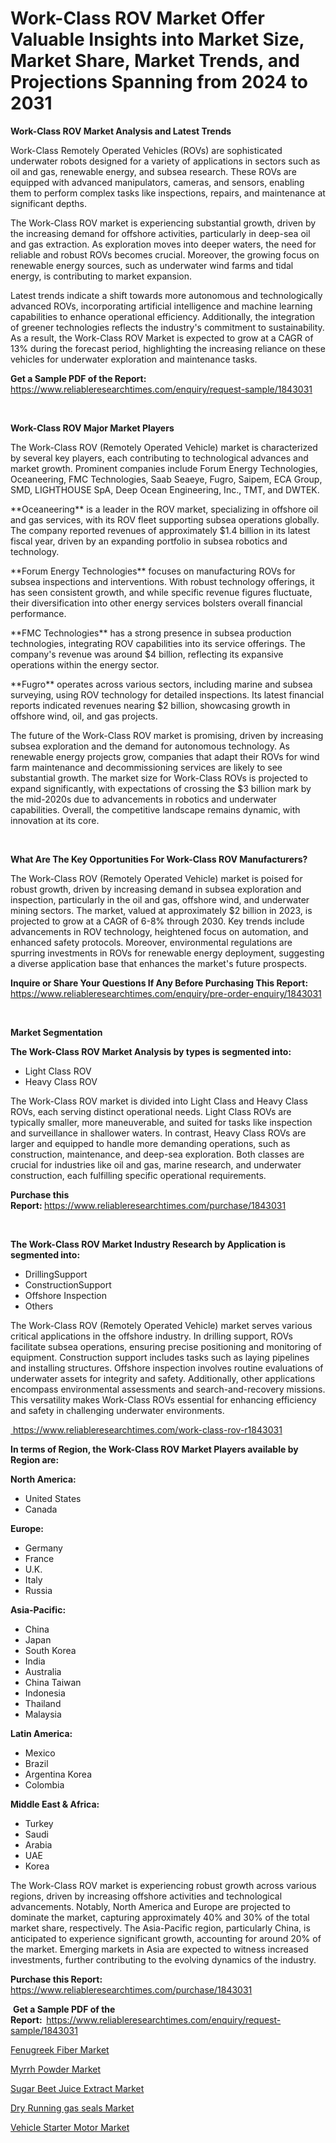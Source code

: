 <p><h1>Work-Class ROV Market Offer Valuable Insights into Market Size, Market Share, Market Trends, and Projections Spanning from 2024 to 2031</h1></p><p><strong>Work-Class ROV Market Analysis and Latest Trends</strong></p>
<p><p>Work-Class Remotely Operated Vehicles (ROVs) are sophisticated underwater robots designed for a variety of applications in sectors such as oil and gas, renewable energy, and subsea research. These ROVs are equipped with advanced manipulators, cameras, and sensors, enabling them to perform complex tasks like inspections, repairs, and maintenance at significant depths.</p><p>The Work-Class ROV market is experiencing substantial growth, driven by the increasing demand for offshore activities, particularly in deep-sea oil and gas extraction. As exploration moves into deeper waters, the need for reliable and robust ROVs becomes crucial. Moreover, the growing focus on renewable energy sources, such as underwater wind farms and tidal energy, is contributing to market expansion.</p><p>Latest trends indicate a shift towards more autonomous and technologically advanced ROVs, incorporating artificial intelligence and machine learning capabilities to enhance operational efficiency. Additionally, the integration of greener technologies reflects the industry's commitment to sustainability. As a result, the Work-Class ROV Market is expected to grow at a CAGR of 13% during the forecast period, highlighting the increasing reliance on these vehicles for underwater exploration and maintenance tasks.</p></p>
<p><strong>Get a Sample PDF of the Report:&nbsp;</strong> <a href="https://www.reliableresearchtimes.com/enquiry/request-sample/1843031?utm_campaign=1425&utm_medium=2&utm_source=Github&utm_content=ia&utm_term=17102024&utm_id=work-class-rov">https://www.reliableresearchtimes.com/enquiry/request-sample/1843031</a></p>
<p>&nbsp;</p>
<p><strong>Work-Class ROV Major Market Players</strong></p>
<p><p>The Work-Class ROV (Remotely Operated Vehicle) market is characterized by several key players, each contributing to technological advances and market growth. Prominent companies include Forum Energy Technologies, Oceaneering, FMC Technologies, Saab Seaeye, Fugro, Saipem, ECA Group, SMD, LIGHTHOUSE SpA, Deep Ocean Engineering, Inc., TMT, and DWTEK.</p><p>**Oceaneering** is a leader in the ROV market, specializing in offshore oil and gas services, with its ROV fleet supporting subsea operations globally. The company reported revenues of approximately $1.4 billion in its latest fiscal year, driven by an expanding portfolio in subsea robotics and technology.</p><p>**Forum Energy Technologies** focuses on manufacturing ROVs for subsea inspections and interventions. With robust technology offerings, it has seen consistent growth, and while specific revenue figures fluctuate, their diversification into other energy services bolsters overall financial performance.</p><p>**FMC Technologies** has a strong presence in subsea production technologies, integrating ROV capabilities into its service offerings. The company's revenue was around $4 billion, reflecting its expansive operations within the energy sector.</p><p>**Fugro** operates across various sectors, including marine and subsea surveying, using ROV technology for detailed inspections. Its latest financial reports indicated revenues nearing $2 billion, showcasing growth in offshore wind, oil, and gas projects.</p><p>The future of the Work-Class ROV market is promising, driven by increasing subsea exploration and the demand for autonomous technology. As renewable energy projects grow, companies that adapt their ROVs for wind farm maintenance and decommissioning services are likely to see substantial growth. The market size for Work-Class ROVs is projected to expand significantly, with expectations of crossing the $3 billion mark by the mid-2020s due to advancements in robotics and underwater capabilities. Overall, the competitive landscape remains dynamic, with innovation at its core.</p></p>
<p>&nbsp;</p>
<p><strong>What Are The Key Opportunities For Work-Class ROV Manufacturers?</strong></p>
<p><p>The Work-Class ROV (Remotely Operated Vehicle) market is poised for robust growth, driven by increasing demand in subsea exploration and inspection, particularly in the oil and gas, offshore wind, and underwater mining sectors. The market, valued at approximately $2 billion in 2023, is projected to grow at a CAGR of 6-8% through 2030. Key trends include advancements in ROV technology, heightened focus on automation, and enhanced safety protocols. Moreover, environmental regulations are spurring investments in ROVs for renewable energy deployment, suggesting a diverse application base that enhances the market's future prospects.</p></p>
<p><strong>Inquire or Share Your Questions If Any Before Purchasing This Report:</strong> <a href="https://www.reliableresearchtimes.com/enquiry/pre-order-enquiry/1843031?utm_campaign=1425&utm_medium=2&utm_source=Github&utm_content=ia&utm_term=17102024&utm_id=work-class-rov">https://www.reliableresearchtimes.com/enquiry/pre-order-enquiry/1843031</a></p>
<p>&nbsp;</p>
<p><strong>Market Segmentation</strong></p>
<p><strong>The Work-Class ROV Market Analysis by types is segmented into:</strong></p>
<p><ul><li>Light Class ROV</li><li>Heavy Class ROV</li></ul></p>
<p><p>The Work-Class ROV market is divided into Light Class and Heavy Class ROVs, each serving distinct operational needs. Light Class ROVs are typically smaller, more maneuverable, and suited for tasks like inspection and surveillance in shallower waters. In contrast, Heavy Class ROVs are larger and equipped to handle more demanding operations, such as construction, maintenance, and deep-sea exploration. Both classes are crucial for industries like oil and gas, marine research, and underwater construction, each fulfilling specific operational requirements.</p></p>
<p><strong>Purchase this Report:&nbsp;</strong><a href="https://www.reliableresearchtimes.com/purchase/1843031?utm_campaign=1425&utm_medium=2&utm_source=Github&utm_content=ia&utm_term=17102024&utm_id=work-class-rov">https://www.reliableresearchtimes.com/purchase/1843031</a></p>
<p>&nbsp;</p>
<p><strong>The Work-Class ROV Market Industry Research by Application is segmented into:</strong></p>
<p><ul><li>DrillingSupport</li><li>ConstructionSupport</li><li>Offshore Inspection</li><li>Others</li></ul></p>
<p><p>The Work-Class ROV (Remotely Operated Vehicle) market serves various critical applications in the offshore industry. In drilling support, ROVs facilitate subsea operations, ensuring precise positioning and monitoring of equipment. Construction support includes tasks such as laying pipelines and installing structures. Offshore inspection involves routine evaluations of underwater assets for integrity and safety. Additionally, other applications encompass environmental assessments and search-and-recovery missions. This versatility makes Work-Class ROVs essential for enhancing efficiency and safety in challenging underwater environments.</p></p>
<p><a href="https://www.reliableresearchtimes.com/work-class-rov-r1843031?utm_campaign=1425&utm_medium=2&utm_source=Github&utm_content=ia&utm_term=17102024&utm_id=work-class-rov">&nbsp;https://www.reliableresearchtimes.com/work-class-rov-r1843031</a></p>
<p><strong>In terms of Region, the Work-Class ROV Market Players available by Region are:</strong></p>
<p>
    <p> <strong> North America: </strong>
        <ul>
            <li>United States</li>
            <li>Canada</li>
        </ul>
        </p> 
    <p> <strong> Europe: </strong>
        <ul>
            <li>Germany</li>
            <li>France</li>
            <li>U.K.</li>
            <li>Italy</li>
            <li>Russia</li>
        </ul>
        </p> 
    <p> <strong> Asia-Pacific: </strong>
        <ul>
            <li>China</li>
            <li>Japan</li>
            <li>South Korea</li>
            <li>India</li>
            <li>Australia</li>
            <li>China Taiwan</li>
            <li>Indonesia</li>
            <li>Thailand</li>
            <li>Malaysia</li>
        </ul>
        </p> 
    <p> <strong> Latin America: </strong>
        <ul>
            <li>Mexico</li>
            <li>Brazil</li>
            <li>Argentina Korea</li>
            <li>Colombia</li>
        </ul>
        </p> 
    <p> <strong> Middle East & Africa: </strong>
        <ul>
            <li>Turkey</li>
            <li>Saudi</li>
            <li>Arabia</li>
            <li>UAE</li>
            <li>Korea</li>
        </ul>
    </p>
    </p>
<p><p>The Work-Class ROV market is experiencing robust growth across various regions, driven by increasing offshore activities and technological advancements. Notably, North America and Europe are projected to dominate the market, capturing approximately 40% and 30% of the total market share, respectively. The Asia-Pacific region, particularly China, is anticipated to experience significant growth, accounting for around 20% of the market. Emerging markets in Asia are expected to witness increased investments, further contributing to the evolving dynamics of the industry.</p></p>
<p><strong>Purchase this Report: </strong><a href="https://www.reliableresearchtimes.com/purchase/1843031?utm_campaign=1425&utm_medium=2&utm_source=Github&utm_content=ia&utm_term=17102024&utm_id=work-class-rov">https://www.reliableresearchtimes.com/purchase/1843031</a></p>
<p>&nbsp;<strong>Get a Sample PDF of the Report:&nbsp;&nbsp;</strong><a href="https://www.reliableresearchtimes.com/enquiry/request-sample/1843031?utm_campaign=1425&utm_medium=2&utm_source=Github&utm_content=ia&utm_term=17102024&utm_id=work-class-rov">https://www.reliableresearchtimes.com/enquiry/request-sample/1843031</a></p>
<p><strong></strong></p>
<p><p><a href="https://www.linkedin.com/pulse/key-drivers-fenugreek-fiber-market-trends-future-outlook-sj0ie?utm_campaign=1425&utm_medium=2&utm_source=Github&utm_content=ia&utm_term=17102024&utm_id=work-class-rov">Fenugreek Fiber Market</a></p><p><a href="https://www.linkedin.com/pulse/myrrh-powder-industry-resonance-45-amplification-across-ftlwe?utm_campaign=1425&utm_medium=2&utm_source=Github&utm_content=ia&utm_term=17102024&utm_id=work-class-rov">Myrrh Powder Market</a></p><p><a href="https://www.linkedin.com/pulse/sugar-beet-juice-extract-industry-forecast-market-shifts-vthxe?utm_campaign=1425&utm_medium=2&utm_source=Github&utm_content=ia&utm_term=17102024&utm_id=work-class-rov">Sugar Beet Juice Extract Market</a></p><p><a href="https://github.com/luckyshygirl/Market-Research-Report-List-6/blob/main/dry-running-gas-seals-market.md?utm_campaign=1425&utm_medium=2&utm_source=Github&utm_content=ia&utm_term=17102024&utm_id=work-class-rov">Dry Running gas seals Market</a></p><p><a href="https://www.linkedin.com/pulse/analyzing-vehicle-starter-motor-market-dynamics-growth-drivers-rj7gf?utm_campaign=1425&utm_medium=2&utm_source=Github&utm_content=ia&utm_term=17102024&utm_id=work-class-rov">Vehicle Starter Motor Market</a></p></p>